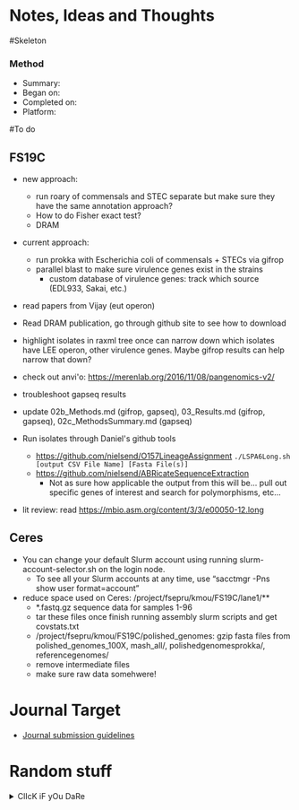 # Notes, Ideas and Thoughts

#Skeleton
### Method
* Summary:
* Began on:
* Completed on:
* Platform:

#To do

## FS19C
* new approach:
    * run roary of commensals and STEC separate but make sure they have the same annotation approach?
    * How to do Fisher exact test?
    * DRAM
* current approach:
    * run prokka with Escherichia coli of commensals + STECs via gifrop
    * parallel blast to make sure virulence genes exist in the strains
      * custom database of virulence genes: track which source (EDL933, Sakai, etc.)


* read papers from Vijay (eut operon)
* Read DRAM publication, go through github site to see how to download
* highlight isolates in raxml tree once can narrow down which isolates have LEE operon, other virulence genes. Maybe gifrop results can help narrow that down?
* check out anvi'o: https://merenlab.org/2016/11/08/pangenomics-v2/
* troubleshoot gapseq results
* update 02b_Methods.md (gifrop, gapseq), 03_Results.md (gifrop, gapseq), 02c_MethodsSummary.md (gapseq)
* Run isolates through Daniel's github tools
  * https://github.com/nielsend/O157LineageAssignment
    `./LSPA6Long.sh [output CSV File Name] [Fasta File(s)]`
  * https://github.com/nielsend/ABRicateSequenceExtraction
    * Not as sure how applicable the output from this will be... pull out specific genes of interest and search for polymorphisms, etc...
* lit review: read https://mbio.asm.org/content/3/3/e00050-12.long


## Ceres
* You can change your default Slurm account using running slurm-account-selector.sh on the login node.
  * To see all your Slurm accounts at any time, use “sacctmgr -Pns show user format=account”
* reduce space used on Ceres: /project/fsepru/kmou/FS19C/lane1/**
  * *.fastq.gz sequence data for samples 1-96
  * tar these files once finish running assembly slurm scripts and get covstats.txt
  * /project/fsepru/kmou/FS19C/polished_genomes: gzip fasta files from polished_genomes_100X, mash_all/, polishedgenomesprokka/, referencegenomes/
  * remove intermediate files
  * make sure raw data somehwere!

# Journal Target
* [Journal submission guidelines](link)

# Random stuff
<details><summary>ClIcK iF yOu DaRe</summary>
Boo!! Congratulations
</details>
